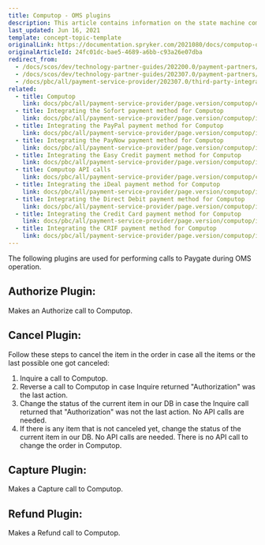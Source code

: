 ```yaml
---
title: Computop - OMS plugins
description: This article contains information on the state machine commands and conditions for the Computop module in the Spryker Commerce OS.
last_updated: Jun 16, 2021
template: concept-topic-template
originalLink: https://documentation.spryker.com/2021080/docs/computop-oms-details
originalArticleId: 24fc01dc-bae5-4689-a6bb-c93a26e07dba
redirect_from:
  - /docs/scos/dev/technology-partner-guides/202200.0/payment-partners/computop/computop-oms-plugins.html
  - /docs/scos/dev/technology-partner-guides/202307.0/payment-partners/computop/computop-oms-plugins.html
  - /docs/pbc/all/payment-service-provider/202307.0/third-party-integrations/computop/computop-oms-plugins.html
related:
  - title: Computop
    link: docs/pbc/all/payment-service-provider/page.version/computop/computop.html
  - title: Integrating the Sofort payment method for Computop
    link: docs/pbc/all/payment-service-provider/page.version/computop/integrate-payment-methods-for-computop/integrate-the-sofort-payment-method-for-computop.html
  - title: Integrating the PayPal payment method for Computop
    link: docs/pbc/all/payment-service-provider/page.version/computop/integrate-payment-methods-for-computop/integrate-the-paypal-payment-method-for-computop.html
  - title: Integrating the PayNow payment method for Computop
    link: docs/pbc/all/payment-service-provider/page.version/computop/integrate-payment-methods-for-computop/integrate-the-paynow-payment-method-for-computop.html
  - title: Integrating the Easy Credit payment method for Computop
    link: docs/pbc/all/payment-service-provider/page.version/computop/integrate-payment-methods-for-computop/integrate-the-easy-credit-payment-method-for-computop.html
  - title: Computop API calls
    link: docs/pbc/all/payment-service-provider/page.version/computop/computop-api-calls.html
  - title: Integrating the iDeal payment method for Computop
    link: docs/pbc/all/payment-service-provider/page.version/computop/integrate-payment-methods-for-computop/integrate-the-ideal-payment-method-for-computop.html
  - title: Integrating the Direct Debit payment method for Computop
    link: docs/pbc/all/payment-service-provider/page.version/computop/integrate-payment-methods-for-computop/integrate-the-direct-debit-payment-method-for-computop.html
  - title: Integrating the Credit Card payment method for Computop
    link: docs/pbc/all/payment-service-provider/page.version/computop/integrate-payment-methods-for-computop/integrate-the-credit-card-payment-method-for-computop.html
  - title: Integrating the CRIF payment method for Computop
    link: docs/pbc/all/payment-service-provider/page.version/computop/integrate-payment-methods-for-computop/integrate-the-crif-payment-method-for-computop.html
---
```


The following plugins are used for performing calls to Paygate during OMS operation.

## Authorize Plugin:

Makes an Authorize call to Computop.

## Cancel Plugin:

Follow these steps to cancel the item in the order in case all the items or the last possible one got canceled:

1. Inquire a call to Computop.
2. Reverse a call to Computop in case Inquire returned "Authorization" was the last action.
3. Change the status of the current item in our DB in case the Inquire call returned that "Authorization" was not the last action. No API calls are needed.
4. If there is any item that is not canceled yet, change the status of the current item in our DB. No API calls are needed. There is no API call to change the order in Computop.

## Capture Plugin:

Makes a Capture call to Computop.

## Refund Plugin:

Makes a Refund call to Computop.
